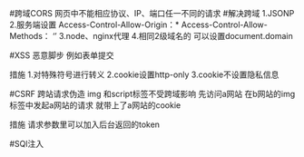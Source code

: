 #跨域CORS
网页中不能相应协议、IP、端口任一不同的请求
#解决跨域
1.JSONP
2.服务端设置
Access-Control-Allow-Origin：*
Access-Control-Allow-Methods： ‘’
3.node、nginx代理
4.相同2级域名的 可以设置document.domain

#XSS 恶意脚步
例如表单提交<script>alert(233)</script>

措施
1.对特殊符号进行转义
2.cookie设置http-only
3.cookie不设置隐私信息

#CSRF 跨站请求伪造
img 和script标签不受跨域影响
先访问a网站
在b网站的img标签中发起a网站的请求 就带上了a网站的cookie

措施
    请求参数里可以加入后台返回的token

#SQl注入
